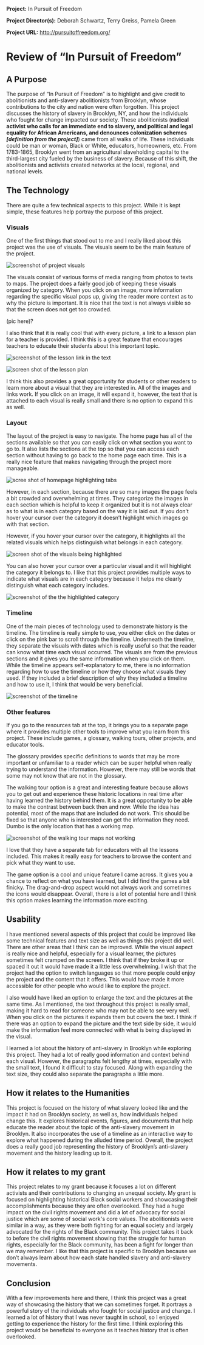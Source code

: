**Project:**
In Pursuit of Freedom

**Project Director(s):**
Deborah Schwartz, Terry Greiss, Pamela Green

**Project URL:**
http://pursuitoffreedom.org/ 

# Review of “In Pursuit of Freedom”

## A Purpose 

The purpose of “In Pursuit of Freedom” is to highlight and give credit to abolitionists and anti-slavery abolitionists from Brooklyn, whose contributions to the city and nation were often forgotten. This project discusses the history of slavery in Brooklyn, NY, and how the individuals who fought for change impacted our society. These abolitionists (**radical activist who calls for an immediate end to slavery, and political and legal equality for African Americans, and denounces colonization schemes _[definition from the project]_**) came from all walks of life. These individuals could be man or woman, Black or White, educators, homeowners, etc. From 1783-1865, Brooklyn went from an agricultural slaveholding capital to the third-largest city fueled by the business of slavery. Because of this shift, the abolitionists and activists created networks at the local, regional, and national levels.

## The Technology

There are quite a few technical aspects to this project. While it is kept simple, these features help portray the purpose of this project.

### Visuals

One of the first things that stood out to me and I really liked about this project was the use of visuals. The visuals seem to be the main feature of the project. 

![screenshot of project visuals](https://averylayne01.github.io/averylayne01/images/visuals.png)
 
The visuals consist of various forms of media ranging from photos to texts to maps. The project does a fairly good job of keeping these visuals organized by category. When you click on an image, more information regarding the specific visual pops up, giving the reader more context as to why the picture is important. It is nice that the text is not always visible so that the screen does not get too crowded. 

(pic here)?

I also think that it is really cool that with every picture, a link to a lesson plan for a teacher is provided. I think this is a great feature that encourages teachers to educate their students about this important topic.

![screenshot of the lesson link in the text](https://averylayne01.github.io/averylayne01/images/lessonlink.png)

![screen shot of the lesson plan](https://averylayne01.github.io/averylayne01/images/lesson.png) 

I think this also provides a great opportunity for students or other readers to learn more about a visual that they are interested in. All of the images and links work. If you click on an image, it will expand it, however, the text that is attached to each visual is really small and there is no option to expand this as well. 

### Layout 

The layout of the project is easy to navigate. The home page has all of the sections available so that you can easily click on what section you want to go to. It also lists the sections at the top so that you can access each section without having to go back to the home page each time. This is a really nice feature that makes navigating through the project more manageable.

![scree shot of homepage highlighting tabs](https://averylayne01.github.io/averylayne01/images/homepage.png)

However, in each section, because there are so many images the page feels a bit crowded and overwhelming at times. They categorize the images in each section which is helpful to keep it organized but it is not always clear as to what is in each category based on the way it is laid out. If you don’t hover your cursor over the category it doesn’t highlight which images go with that section. 

However, if you hover your cursor over the category, it highlights all the related visuals which helps distinguish what belongs in each category. 

![screen shot of the visuals being highlighted](https://averylayne01.github.io/averylayne01/images/org2.png)

You can also hover your cursor over a particular visual and it will highlight the category it belongs to. I like that this project provides multiple ways to indicate what visuals are in each category because it helps me clearly distinguish what each category includes.

![screenshot of the the highlighted category](https://averylayne01.github.io/averylayne01/images/org3.png)

### Timeline 

One of the main pieces of technology used to demonstrate history is the timeline. The timeline is really simple to use, you either click on the dates or click on the pink bar to scroll through the timeline. Underneath the timeline, they separate the visuals with dates which is really useful so that the reader can know what time each visual occurred. The visuals are from the previous sections and it gives you the same information when you click on them. While the timeline appears self-explanatory to me, there is no information regarding how to use the timeline or how they choose what visuals they used. If they included a brief description of why they included a timeline and how to use it, I think that would be very beneficial.

![screenshot of the timeline](https://averylayne01.github.io/averylayne01/images/timeline.png)

### Other features

If you go to the resources tab at the top, it brings you to a separate page where it provides multiple other tools to improve what you learn from this project. These include games, a glossary, walking tours, other projects, and educator tools.

The glossary provides specific definitions to words that may be more important or unfamiliar to a reader which can be super helpful when really trying to understand the information. However, there may still be words that some may not know that are not in the glossary. 

The walking tour option is a great and interesting feature because allows you to get out and experience these historic locations in real time after having learned the history behind them. It is a great opportunity to be able to make the contrast between back then and now. While the idea has potential, most of the maps that are included do not work. This should be fixed so that anyone who is interested can get the information they need. Dumbo is the only location that has a working map.

![screenshot of the walking tour maps not working](https://averylayne01.github.io/averylayne01/images/walkingtour.png)

I love that they have a separate tab for educators with all the lessons included. This makes it really easy for teachers to browse the content and pick what they want to use. 

The game option is a cool and unique feature I came across. It gives you a chance to reflect on what you have learned, but I did find the games a bit finicky. The drag-and-drop aspect would not always work and sometimes the icons would disappear. Overall, there is a lot of potential here and I think this option makes learning the information more exciting.

## Usability 

I have mentioned several aspects of this project that could be improved like some technical features and text size as well as things this project did well. There are other areas that I think can be improved. While the visual aspect is really nice and helpful, especially for a visual learner, the pictures sometimes felt cramped on the screen. I think that if they broke it up or spaced it out it would have made it a little less overwhelming. 
I wish that the project had the option to switch languages so that more people could enjoy the project and the content that it offers. This would have made it more accessible for other people who would like to explore the project. 

I also would have liked an option to enlarge the text and the pictures at the same time. As I mentioned, the text throughout this project is really small, making it hard to read for someone who may not be able to see very well. When you click on the pictures it expands them but covers the text. I think if there was an option to expand the picture and the text side by side, it would make the information feel more connected with what is being displayed in the visual. 

I learned a lot about the history of anti-slavery in Brooklyn while exploring this project. They had a lot of really good information and context behind each visual. However, the paragraphs felt lengthy at times, especially with the small text, I found it difficult to stay focused. Along with expanding the text size, they could also separate the paragraphs a little more. 

## How it relates to the Humanities

This project is focused on the history of what slavery looked like and the impact it had on Brooklyn society, as well as, how individuals helped change this. It explores historical events, figures, and documents that help educate the reader about the topic of the anti-slavery movement in Brooklyn. It also incorporates the use of a timeline as an interactive way to explore what happened during the alluded time period. Overall, the project does a really good job representing the history of Brooklyn’s anti-slavery movement and the history leading up to it. 

## How it relates to my grant

This project relates to my grant because it focuses a lot on different activists and their contributions to changing an unequal society. My grant is focused on highlighting historical Black social workers and showcasing their accomplishments because they are often overlooked. They had a huge impact on the civil rights movement and did a lot of advocacy for social justice which are some of social work's core values. The abolitionists were similar in a way, as they were both fighting for an equal society and largely advocated for the rights of the Black community. This project takes it back to before the civil rights movement showing that the struggle for human rights, especially for the Black community, has been a fight for longer than we may remember. I like that this project is specific to Brooklyn because we don’t always learn about how each state handled slavery and anti-slavery movements.   

## Conclusion

With a few improvements here and there, I think this project was a great way of showcasing the history that we can sometimes forget. It portrays a powerful story of the individuals who fought for social justice and change. I learned a lot of history that I was never taught in school, so I enjoyed getting to experience the history for the first time. I think exploring this project would be beneficial to everyone as it teaches history that is often overlooked.

